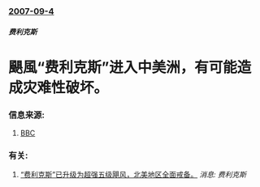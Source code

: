 ### [2007-09-4](/news/2007/09/4/index.md)

##### 费利克斯
# 颶風“费利克斯”进入中美洲，有可能造成灾难性破坏。




### 信息来源:

1. [BBC](http://news.bbc.co.uk/2/hi/americas/6976114.stm)

### 有关:

1. [“费利克斯”已升级为超强五级飓风，北美地区全面戒备。](/zh/news/2007/09/2/费利克斯-已升级为超强五级飓风-北美地区全面戒备.md) _消息: 费利克斯_

